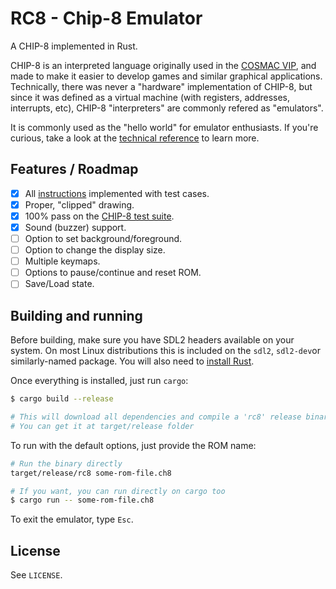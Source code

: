 # RC8 - Chip-8 Emulator

A CHIP-8 implemented in Rust.

CHIP-8 is an interpreted language originally used in the [COSMAC VIP](https://en.wikipedia.org/wiki/COSMAC_VIP), and made to make it easier to develop games and similar graphical applications. Technically, there was never a "hardware" implementation of CHIP-8, but since it was defined as a virtual machine (with registers, addresses, interrupts, etc), CHIP-8 "interpreters" are commonly refered as "emulators".

It is commonly used as the "hello world" for emulator enthusiasts. If you're curious, take a look at the [technical reference](https://github.com/mattmikolay/chip-8/wiki/CHIP%E2%80%908-Technical-Reference) to learn more.

## Features / Roadmap

- [X] All [instructions](https://github.com/mattmikolay/chip-8/wiki/CHIP%E2%80%908-Instruction-Set) implemented with test cases.
- [X] Proper, "clipped" drawing.
- [X] 100% pass on the [CHIP-8 test suite](https://github.com/Timendus/chip8-test-suite).
- [X] Sound (buzzer) support.
- [ ] Option to set background/foreground.
- [ ] Option to change the display size.
- [ ] Multiple keymaps.
- [ ] Options to pause/continue and reset ROM.
- [ ] Save/Load state.

## Building and running

Before building, make sure you have SDL2 headers available on your system. On most Linux distributions this is included on the `sdl2`, `sdl2-dev`or similarly-named package. You will also need to [install Rust](https://www.rust-lang.org/tools/install).

Once everything is installed, just run `cargo`:

```sh
$ cargo build --release

# This will download all dependencies and compile a 'rc8' release binary.
# You can get it at target/release folder
```

To run with the default options, just provide the ROM name:

```sh
# Run the binary directly
target/release/rc8 some-rom-file.ch8

# If you want, you can run directly on cargo too
$ cargo run -- some-rom-file.ch8
```

To exit the emulator, type `Esc`.

## License

See `LICENSE`.
